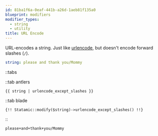 ```yaml
---
id: 81ba1f6a-0eaf-441b-a26d-1aeb81f135a0
blueprint: modifiers
modifier_types:
  - string
  - utility
title: URL Encode
---
```

URL-encodes a string. Just like [urlencode](/modifiers/urldecode), but doesn't encode forward slashes (`/`).

```yaml
string: please and thank you/Mommy
```

::tabs

::tab antlers
```antlers
{{ string | urlencode_except_slashes }}
```
::tab blade
```blade
{!! Statamic::modify($string)->urlencode_except_slashes() !!}
```
::

```html
please+and+thank+you/Mommy
```
